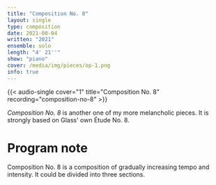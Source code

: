 ```yaml
---
title: "Composition No. 8"
layout: single
type: composition
date: 2021-08-04
written: "2021"
ensemble: solo
length: "4' 21''"
show: "piano"
cover: /media/img/pieces/op-1.png
info: true
---
```


{{< audio-single cover="1" title="Composition No. 8" recording="composition-no-8" >}}

*Composition No. 8* is another one of my more melancholic pieces. It is strongly based on Glass' own Étude No. 8.

# Program note

Composition No. 8 is a composition of gradually increasing tempo and intensity. It could be divided into three sections.